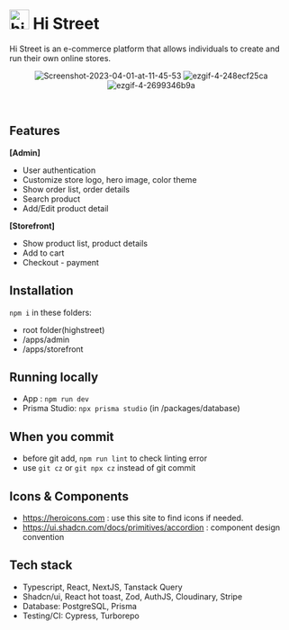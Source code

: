  
#  <img src="https://i.ibb.co/X8vbLTW/histreet-yellow-square.png" alt="histreet-yellow-square" width="35px"> Hi Street 
Hi Street is an e-commerce platform that allows individuals to create and run their own online stores.

<p align="center">
  <img src="https://i.ibb.co/kQdQ4qS/Screenshot-2023-04-01-at-11-45-53.png" alt="Screenshot-2023-04-01-at-11-45-53">
  <img src="https://i.ibb.co/gzrt98C/ezgif-4-248ecf25ca.gif" alt="ezgif-4-248ecf25ca">
  <img src="https://i.ibb.co/ctqH70v/ezgif-4-2699346b9a.gif" alt="ezgif-4-2699346b9a">
</p>
<br/>

## Features
**[Admin]**
- User authentication
- Customize store logo, hero image, color theme
- Show order list, order details
- Search product
- Add/Edit product detail

**[Storefront]**
- Show product list, product details
- Add to cart
- Checkout - payment 


## Installation
`npm i` in these folders: 
- root folder(highstreet)
- /apps/admin
- /apps/storefront

## Running locally
- App : `npm run dev`
- Prisma Studio: `npx prisma studio` (in /packages/database)

## When you commit
- before git add, `npm run lint` to check linting error
- use `git cz`	or `git npx cz` instead of git commit
      
## Icons & Components
- https://heroicons.com : use this site to find icons if needed.
- https://ui.shadcn.com/docs/primitives/accordion : component design convention

## Tech stack
- Typescript, React, NextJS, Tanstack Query
- Shadcn/ui, React hot toast, Zod, AuthJS, Cloudinary, Stripe
- Database: PostgreSQL, Prisma
- Testing/CI: Cypress, Turborepo

